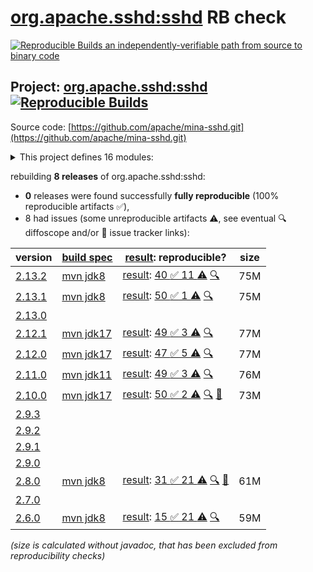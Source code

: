 [org.apache.sshd:sshd](https://central.sonatype.com/artifact/org.apache.sshd/sshd/versions) RB check
=======

[![Reproducible Builds](https://reproducible-builds.org/images/logos/rb.svg) an independently-verifiable path from source to binary code](https://reproducible-builds.org/)

## Project: [org.apache.sshd:sshd](https://central.sonatype.com/artifact/org.apache.sshd/sshd/versions) [![Reproducible Builds](https://img.shields.io/endpoint?url=https://raw.githubusercontent.com/jvm-repo-rebuild/reproducible-central/master/content/org/apache/sshd/badge.json)](https://github.com/jvm-repo-rebuild/reproducible-central/blob/master/content/org/apache/sshd/README.md)

Source code: [https://github.com/apache/mina-sshd.git](https://github.com/apache/mina-sshd.git)

<details><summary>This project defines 16 modules:</summary>

* [org.apache.sshd:apache-sshd](https://central.sonatype.com/artifact/org.apache.sshd/apache-sshd/overview)
* [org.apache.sshd:sshd](https://central.sonatype.com/artifact/org.apache.sshd/sshd/overview)
* [org.apache.sshd:sshd-cli](https://central.sonatype.com/artifact/org.apache.sshd/sshd-cli/overview)
* [org.apache.sshd:sshd-common](https://central.sonatype.com/artifact/org.apache.sshd/sshd-common/overview)
* [org.apache.sshd:sshd-contrib](https://central.sonatype.com/artifact/org.apache.sshd/sshd-contrib/overview)
* [org.apache.sshd:sshd-core](https://central.sonatype.com/artifact/org.apache.sshd/sshd-core/overview)
* [org.apache.sshd:sshd-git](https://central.sonatype.com/artifact/org.apache.sshd/sshd-git/overview)
* [org.apache.sshd:sshd-ldap](https://central.sonatype.com/artifact/org.apache.sshd/sshd-ldap/overview)
* [org.apache.sshd:sshd-mina](https://central.sonatype.com/artifact/org.apache.sshd/sshd-mina/overview)
* [org.apache.sshd:sshd-netty](https://central.sonatype.com/artifact/org.apache.sshd/sshd-netty/overview)
* [org.apache.sshd:sshd-openpgp](https://central.sonatype.com/artifact/org.apache.sshd/sshd-openpgp/overview)
* [org.apache.sshd:sshd-osgi](https://central.sonatype.com/artifact/org.apache.sshd/sshd-osgi/overview)
* [org.apache.sshd:sshd-putty](https://central.sonatype.com/artifact/org.apache.sshd/sshd-putty/overview)
* [org.apache.sshd:sshd-scp](https://central.sonatype.com/artifact/org.apache.sshd/sshd-scp/overview)
* [org.apache.sshd:sshd-sftp](https://central.sonatype.com/artifact/org.apache.sshd/sshd-sftp/overview)
* [org.apache.sshd:sshd-spring-sftp](https://central.sonatype.com/artifact/org.apache.sshd/sshd-spring-sftp/overview)
</details>

rebuilding **8 releases** of org.apache.sshd:sshd:
- **0** releases were found successfully **fully reproducible** (100% reproducible artifacts :white_check_mark:),
- 8 had issues (some unreproducible artifacts :warning:, see eventual :mag: diffoscope and/or :memo: issue tracker links):

| version | [build spec](/BUILDSPEC.md) | [result](https://reproducible-builds.org/docs/jvm/): reproducible? | size |
| -- | --------- | ------ | -- |
| [2.13.2](https://central.sonatype.com/artifact/org.apache.sshd/sshd/2.13.2/pom) | [mvn jdk8](sshd-2.13.2.buildspec) | [result](sshd-2.13.2.buildinfo): [40 :white_check_mark:  11 :warning:](sshd-2.13.2.buildcompare) [:mag:](sshd-2.13.2.diffoscope) | 75M |
| [2.13.1](https://central.sonatype.com/artifact/org.apache.sshd/sshd/2.13.1/pom) | [mvn jdk8](sshd-2.13.1.buildspec) | [result](sshd-2.13.1.buildinfo): [50 :white_check_mark:  1 :warning:](sshd-2.13.1.buildcompare) [:mag:](sshd-2.13.1.diffoscope) | 75M |
| [2.13.0](https://central.sonatype.com/artifact/org.apache.sshd/sshd/2.13.0/pom) | | | |
| [2.12.1](https://central.sonatype.com/artifact/org.apache.sshd/sshd/2.12.1/pom) | [mvn jdk17](sshd-2.12.1.buildspec) | [result](sshd-2.12.1.buildinfo): [49 :white_check_mark:  3 :warning:](sshd-2.12.1.buildcompare) [:mag:](sshd-2.12.1.diffoscope) | 77M |
| [2.12.0](https://central.sonatype.com/artifact/org.apache.sshd/sshd/2.12.0/pom) | [mvn jdk17](sshd-2.12.0.buildspec) | [result](sshd-2.12.0.buildinfo): [47 :white_check_mark:  5 :warning:](sshd-2.12.0.buildcompare) [:mag:](sshd-2.12.0.diffoscope) | 77M |
| [2.11.0](https://central.sonatype.com/artifact/org.apache.sshd/sshd/2.11.0/pom) | [mvn jdk11](sshd-2.11.0.buildspec) | [result](sshd-2.11.0.buildinfo): [49 :white_check_mark:  3 :warning:](sshd-2.11.0.buildcompare) [:mag:](sshd-2.11.0.diffoscope) | 76M |
| [2.10.0](https://central.sonatype.com/artifact/org.apache.sshd/sshd/2.10.0/pom) | [mvn jdk17](sshd-2.10.0.buildspec) | [result](sshd-2.10.0.buildinfo): [50 :white_check_mark:  2 :warning:](sshd-2.10.0.buildcompare) [:mag:](sshd-2.10.0.diffoscope) [:memo:](https://github.com/apache/mina-sshd/pull/378) | 73M |
| [2.9.3](https://central.sonatype.com/artifact/org.apache.sshd/sshd/2.9.3/pom) | | | |
| [2.9.2](https://central.sonatype.com/artifact/org.apache.sshd/sshd/2.9.2/pom) | | | |
| [2.9.1](https://central.sonatype.com/artifact/org.apache.sshd/sshd/2.9.1/pom) | | | |
| [2.9.0](https://central.sonatype.com/artifact/org.apache.sshd/sshd/2.9.0/pom) | | | |
| [2.8.0](https://central.sonatype.com/artifact/org.apache.sshd/sshd/2.8.0/pom) | [mvn jdk8](sshd-2.8.0.buildspec) | [result](sshd-2.8.0.buildinfo): [31 :white_check_mark:  21 :warning:](sshd-2.8.0.buildcompare) [:mag:](sshd-2.8.0.diffoscope) [:memo:](https://github.com/apache/mina-sshd/pull/271) | 61M |
| [2.7.0](https://central.sonatype.com/artifact/org.apache.sshd/sshd/2.7.0/pom) | | | |
| [2.6.0](https://central.sonatype.com/artifact/org.apache.sshd/sshd/2.6.0/pom) | [mvn jdk8](sshd-2.6.0.buildspec) | [result](sshd-2.6.0.buildinfo): [15 :white_check_mark:  21 :warning:](sshd-2.6.0.buildcompare) [:mag:](sshd-2.6.0.diffoscope) | 59M |

<i>(size is calculated without javadoc, that has been excluded from reproducibility checks)</i>
